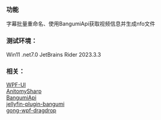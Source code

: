 ### 功能

字幕批量重命名、使用BangumiApi获取视频信息并生成nfo文件

### 测试环境：
Win11 .net7.0  JetBrains Rider 2023.3.3

### 相关：
[WPF-UI](https://github.com/lepoco/wpfui)  
[AnitomySharp](https://github.com/chu-shen/AnitomySharp)  
[BangumiApi](https://github.com/bangumi/api)  
[jellyfin-plugin-bangumi](https://github.com/kookxiang/jellyfin-plugin-bangumi)  
[gong-wpf-dragdrop](https://github.com/punker76/gong-wpf-dragdrop)
